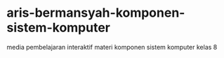# aris-bermansyah-komponen-sistem-komputer
media pembelajaran interaktif materi komponen sistem komputer kelas 8
